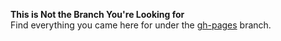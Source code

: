 **This is Not the Branch You're Looking for**<br>
Find everything you came here for under the [gh-pages](https://github.com/caleorourke/hum/tree/gh-pages) branch.
